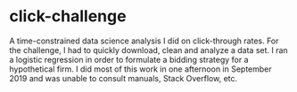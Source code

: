 # click-challenge

A time-constrained data science analysis I did on click-through rates. For the challenge, I had to quickly download, clean and analyze a data set. I ran a logistic regression in order to formulate a bidding strategy for a hypothetical firm. I did most of this work in one afternoon in September 2019 and was unable to consult manuals, Stack Overflow, etc.
